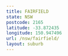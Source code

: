 ```yaml
---
title: FAIRFIELD
state: NSW
postcode: 2165
latitude: -33.872435
longitude: 150.947496
url: /nsw/fairfield/
layout: suburb
---
```

